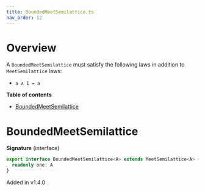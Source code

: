 ```yaml
---
title: BoundedMeetSemilattice.ts
nav_order: 12
---
```


# Overview

A `BoundedMeetSemilattice` must satisfy the following laws in addition to `MeetSemilattice` laws:

- `a ∧ 1 = a`

<!-- START doctoc generated TOC please keep comment here to allow auto update -->
<!-- DON'T EDIT THIS SECTION, INSTEAD RE-RUN doctoc TO UPDATE -->
**Table of contents**

- [BoundedMeetSemilattice](#boundedmeetsemilattice)

<!-- END doctoc generated TOC please keep comment here to allow auto update -->

# BoundedMeetSemilattice

**Signature** (interface)

```ts
export interface BoundedMeetSemilattice<A> extends MeetSemilattice<A> {
  readonly one: A
}
```

Added in v1.4.0
